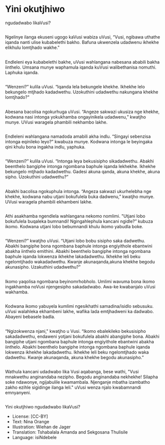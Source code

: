 # Yini okutjhiwo
ngudadwabo
likaVusi?

##
Ngelinye ilanga ekuseni ugogo
kaVusi wabiza uVusi, “Vusi, ngibawa
uthathe iqanda nanti ulise
kubabelethi bakho. Bafuna
ukwenzela udadwenu ikhekhe
elikhulu lomtjhado wakhe."


##
Endleleni eya kubabelethi bakhe,
uVusi wahlangana nabesana ababili
bakha iinthelo. Umsana munye
waphamula iqanda kuVusi
walibethanisa nomuthi. Laphuka
iqanda.


##
“Wenzeni?” kulila uVusi. “Iqanda
lela bekungele khekhe. Ikhekhe lelo
bekungelo mtjhado kadadwethu.
Uzokuthini udadwethu nakungana
khekhe lomtjhado?"


##
Abesana bacolisa ngokurhuga
uVusi. “Angeze sakwazi ukusiza nge
khekhe, kodwana nasi intonga
yokukhamba ongayinikela
udadwenu,” kwatjho munye. UVusi
waragela phambili nekhambo lakhe.


##
Endleleni wahlangana namadoda
amabili akha indlu. “Singayi
sebenzisa intonga eqinileko leyo?”
kwabuza munye.
Kodwana intonga le beyingaka qini
khulu bona ingakha indlu, yaphuka.


##
“Wenzeni?” kulila uVusi. “Intonga
leya bekusisipho sikadadwethu.
Abakhi beenthelo bangiphe intonga
ngombana baphule iqanda
lekhekhe. Ikhekhe bekungelo
mtjhado kadadwethu. Gadesi akuna
qanda, akuna khekhe, akuna sipho.
Uzokuthini udadwethu?”


##
Abakhi bacolisa ngokuphula
intonga. “Angeza sakwazi
ukurhelebha nge khekhe, kodwana
nabu utjani bokufulela buka
dadwenu,” kwatjho munye. UVusi
waragela phambili ekhambeni
lakhe.


##
Athi asakhamba ngendlela
wahlangana nekomo nomlimi.
"Utjani lobo bokufulela buqaleka
bumnandi! Ngingahlephula kancani
ngidle?” kubuza ikomo.
Kodwana utjani lobo bebumnandi
khulu ikomo yabudla boke.


##
“Wenzeni?” kwatjho uVusi. “Utjani
lobo bobu sisipho saka dadwethu.
Abakhi bangiphe bona ngombana
baphule intonga engiyithole
ebantwini abakha iinthelo emithini.
Abakhi beenthelo bangiphe intonga
ngombana baphule iqanda
lokwenza ikhekhe lakadadwethu.
Ikhekhe leli beku ngelomtjhado
wakadadwethu. Kwanje
akunaqanda,akuna khekhe begodu
akunasipho. Uzakuthini
udadwethu?”


##
Ikomo yaqolisa ngombana
beyinomrhobholo. Umlimi wavuma
bona ikomo ingakhamba noVusi
njengesipho sakadadwabo.
Awa-ke kwabanjalo uVusi
wakhamba.


##
Kodwana ikomo yabuyela kumlimi
ngesikhathi samadina/isidlo
sebusuku.
uVusi walahleka ekhambeni lakhe,
wafika lada emtjhadweni ka
dadwabo. Abayeni bebasele badla.


##
“Ngizokwenza njani," kwatjho u
Vusi. “Ikomo ebalekileko
bekusisipho sakadadwethu,
endaweni yotjani bokufulela abakhi
abangiphe bona. Abakhi bangiphe
utjani ngombana baphule intonga
engiyithole ebantwini abakha
iinthelo. Abakhi beenthelo bangiphe
intonga ngombana baphule iqanda
lokwenza ikhekhe lakadadwethu.
Ikhekhe leli beku ngelomtjhado
waka dadwethu. Kwanje
akunaqanda, akuna khekhe begodu
akunasipho.”


##
Wathula kancani udadwabo lika Vusi
aqabanga, bese wathi, "Vusi
mnakwethu anginandaba nezipho.
Begodu anginandaba nekhekhe!
Silapha soke ndawonye, ngijabulile
kwamambala. Njenganje mbatha
izambatho zakho ezihle sigidinge
ilanga leli."
uVusi wenza njalo kwabamnandi
emnyanyeni.


##
Yini okutjhiwo ngudadwabo
likaVusi?
* License: [CC-BY]
* Text: Nina Orange
* Illustration: Wiehan de Jager
* Translation: Tshabalala Amanda and Sekgosana
Thulisile
* Language: isiNdebele
